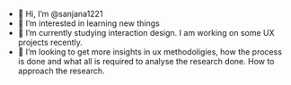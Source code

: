 - 👋 Hi, I’m @sanjana1221
- 👀 I’m interested in learning new things
- 🌱 I’m currently studying interaction design. I am working on some UX projects recently.
- 💞️ I’m looking to get more insights in ux methodoligies, how the process is done and what all is required to analyse the research done. How to approach the research.
    

<!---
sanjana1221/sanjana1221 is a ✨ special ✨ repository because its `README.md` (this file) appears on your GitHub profile.
You can click the Preview link to take a look at your changes.
--->
